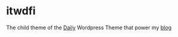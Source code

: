 # itwdfi
The child theme of the [Daily](http://www.robertbrodziak.com/en/free-wordpress-themes/daily-theme/) Wordpress Theme that power my [blog](http://blog.guicciardi.net)

